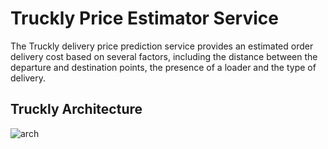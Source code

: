 # Truckly Price Estimator Service
The Truckly delivery price prediction service provides an estimated order delivery cost based on several factors, including the distance between the departure and destination points, the presence of a loader and the type of delivery.

## Truckly Architecture
![arch](https://user-images.githubusercontent.com/86720231/229525756-152b18a8-fc05-451a-aace-b51fd2925ec7.png)
